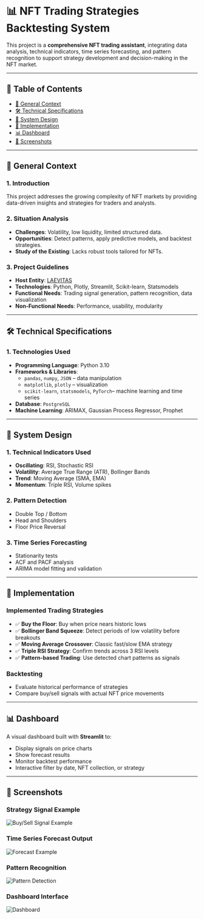 # 📊 NFT Trading Strategies Backtesting System

This project is a **comprehensive NFT trading assistant**, integrating data analysis, technical indicators, time series forecasting, and pattern recognition to support strategy development and decision-making in the NFT market.

---

## 📁 Table of Contents

- [🧠 General Context](#-general-context)
- [🛠️ Technical Specifications](#️-technical-specifications)
- [🧩 System Design](#-system-design)
- [🚀 Implementation](#-implementation)
- [📊 Dashboard](#-dashboard)
- [📌 Screenshots](#-screenshots)


---

## 🧠 General Context

### 1. Introduction
This project addresses the growing complexity of NFT markets by providing data-driven insights and strategies for traders and analysts.

### 2. Situation Analysis
- **Challenges**: Volatility, low liquidity, limited structured data.
- **Opportunities**: Detect patterns, apply predictive models, and backtest strategies.
- **Study of the Existing**: Lacks robust tools tailored for NFTs.

### 3. Project Guidelines
- **Host Entity**: [LAEVITAS](https://app.laevitas.ch/assets/home)
- **Technologies**: Python, Plotly, Streamlit, Scikit-learn, Statsmodels
- **Functional Needs**: Trading signal generation, pattern recognition, data visualization
- **Non-Functional Needs**: Performance, usability, modularity

---

## 🛠️ Technical Specifications

### 1. Technologies Used

- **Programming Language**: Python 3.10
- **Frameworks & Libraries**:
  - `pandas`, `numpy`, `JSON` – data manipulation
  - `matplotlib`, `plotly` – visualization
  - `scikit-learn`, `statsmodels`, `PyTorch`– machine learning and time series
- **Database**: `PostgreSQL`
- **Machine Learning**: ARIMAX, Gaussian Process Regressor, Prophet

---

## 🧩 System Design

### 1. Technical Indicators Used

- **Oscillating**: RSI, Stochastic RSI
- **Volatility**: Average True Range (ATR), Bollinger Bands
- **Trend**: Moving Average (SMA, EMA)
- **Momentum**: Triple RSI, Volume spikes

### 2. Pattern Detection
- Double Top / Bottom
- Head and Shoulders
- Floor Price Reversal

### 3. Time Series Forecasting
- Stationarity tests
- ACF and PACF analysis
- ARIMA model fitting and validation

---

## 🚀 Implementation

### Implemented Trading Strategies

- ✅ **Buy the Floor**: Buy when price nears historic lows
- ✅ **Bollinger Band Squeeze**: Detect periods of low volatility before breakouts
- ✅ **Moving Average Crossover**: Classic fast/slow EMA strategy
- ✅ **Triple RSI Strategy**: Confirm trends across 3 RSI levels
- ✅ **Pattern-based Trading**: Use detected chart patterns as signals

### Backtesting
- Evaluate historical performance of strategies
- Compare buy/sell signals with actual NFT price movements

---

## 📊 Dashboard

A visual dashboard built with **Streamlit** to:
- Display signals on price charts
- Show forecast results
- Monitor backtest performance
- Interactive filter by date, NFT collection, or strategy



---

## 📌 Screenshots

### Strategy Signal Example
![Buy/Sell Signal Example](screenshots/signal-example.png)

### Time Series Forecast Output
![Forecast Example](screenshots/forecast-output.png)

### Pattern Recognition
![Pattern Detection](screenshots/pattern-detection.png)

### Dashboard Interface
![Dashboard](screenshots/dashboard.png)
